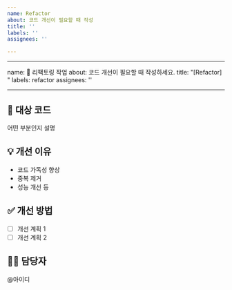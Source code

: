 ```yaml
---
name: Refactor
about: 코드 개선이 필요할 때 작성
title: ''
labels: ''
assignees: ''

---
```


---
name: 🔨 리팩토링 작업
about: 코드 개선이 필요할 때 작성하세요.
title: "[Refactor] "
labels: refactor
assignees: ''

---

## 🔨 대상 코드
어떤 부분인지 설명

## 💡 개선 이유
- 코드 가독성 향상
- 중복 제거
- 성능 개선 등

## ✅ 개선 방법
- [ ] 개선 계획 1
- [ ] 개선 계획 2

## 👨‍💻 담당자
@아이디

